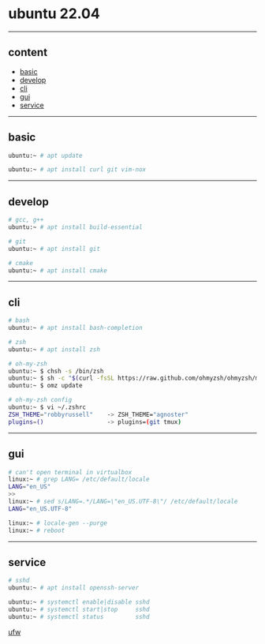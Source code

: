 # ubuntu 22.04

---

## content

- [basic](#basic)
- [develop](#develop)
- [cli](#cli)
- [gui](#gui)
- [service](#service)

---

## basic

```bash
ubuntu:~ # apt update

ubuntu:~ # apt install curl git vim-nox
```

---

## develop

```bash
# gcc, g++
ubuntu:~ # apt install build-essential

# git
ubuntu:~ # apt install git

# cmake
ubuntu:~ # apt install cmake
```

---

## cli

```bash
# bash
ubuntu:~ # apt install bash-completion

# zsh
ubuntu:~ # apt install zsh

# oh-my-zsh
ubuntu:~ $ chsh -s /bin/zsh
ubuntu:~ $ sh -c "$(curl -fsSL https://raw.github.com/ohmyzsh/ohmyzsh/master/tools/install.sh)"
ubuntu:~ $ omz update

# oh-my-zsh config
ubuntu:~ $ vi ~/.zshrc
ZSH_THEME="robbyrussell"    -> ZSH_THEME="agnoster"
plugins=()                  -> plugins=(git tmux)
```

---

## gui

```bash
# can't open terminal in virtualbox
linux:~ # grep LANG= /etc/default/locale
LANG="en_US"
>>
linux:~ # sed s/LANG=.*/LANG=\"en_US.UTF-8\"/ /etc/default/locale
LANG="en_US.UTF-8"

linux:~ # locale-gen --purge
linux:~ # reboot
```

---

## service

```bash
# sshd
ubuntu:~ # apt install openssh-server

ubuntu:~ # systemctl enable|disable sshd
ubuntu:~ # systemctl start|stop     sshd
ubuntu:~ # systemctl status         sshd
```

[ufw](../ubuntu20/ufw.md)
